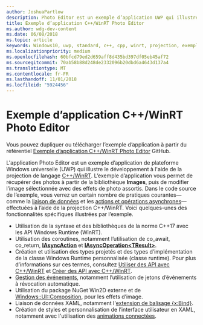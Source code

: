 ```yaml
---
author: JoshuaPartlow
description: Photo Editor est un exemple d’application UWP qui illustre le développement à l'aide de la projection de langage C++/WinRT. L’exemple d’application vous permet de récupérer des photos à partir de la bibliothèque Images, puis de modifier l’image sélectionnée avec des effets de photo assortis.
title: Exemple d’application C++/WinRT Photo Editor
ms.author: wdg-dev-content
ms.date: 06/08/2018
ms.topic: article
keywords: Windows10, uwp, standard, c++, cpp, winrt, projection, exemple, application, photo, éditeur
ms.localizationpriority: medium
ms.openlocfilehash: 60bfcd79ed2d659aff8d435bd397df05eb45af72
ms.sourcegitcommit: 70ab58b88d248de2332096b20dbd6a4643d137a4
ms.translationtype: MT
ms.contentlocale: fr-FR
ms.lasthandoff: 11/01/2018
ms.locfileid: "5924456"
---
```

# <a name="photo-editor-cwinrt-sample-application"></a>Exemple d’application C++/WinRT Photo Editor
Vous pouvez dupliquer ou télécharger l’exemple d’application à partir du référentiel [Exemple d’application C++/WinRT Photo Editor](https://github.com/Microsoft/Windows-appsample-photo-editor) GitHub.

L'application Photo Editor est un exemple d’application de plateforme Windows universelle (UWP) qui illustre le développement à l'aide de la projection de langage [C++/WinRT](intro-to-using-cpp-with-winrt.md). L’exemple d’application vous permet de récupérer des photos à partir de la bibliothèque **Images**, puis de modifier l’image sélectionnée avec des effets de photo assortis. Dans le code source de l’exemple, vous verrez un certain nombre de pratiques courantes&mdash;comme la [liaison de données](binding-property.md) et les [actions et opérations asynchrones](concurrency.md)&mdash;effectuées à l’aide de la projection C++/WinRT. Voici quelques-unes des fonctionnalités spécifiques illustrées par l’exemple.
    
- Utilisation de la syntaxe et des bibliothèques de la norme C++17 avec les API Windows Runtime (WinRT).
- Utilisation des coroutines, notamment l’utilisation de co_await, co_return, [**IAsyncAction**](/uwp/api/windows.foundation.iasyncaction) et [**IAsyncOperation&lt;TResult&gt;**](/uwp/api/windows.foundation.iasyncoperation_tresult_).
- Création et utilisation des types projetés et des types d’implémentation de la classe Windows Runtime personnalisée (classe runtime). Pour plus d’informations sur ces termes, consultez [Utiliser des API avec C++/WinRT](consume-apis.md) et [Créer des API avec C++/WinRT](author-apis.md).
- [Gestion des événements](handle-events.md), notamment l’utilisation de jetons d’événements à révocation automatique.
- Utilisation du package NuGet Win2D externe et de [Windows::UI::Composition](/uwp/api/windows.ui.composition), pour les effets d’image.
- Liaison de données XAML, notamment l'[extension de balisage {x:Bind}](https://docs.microsoft.com/windows/uwp/xaml-platform/x-bind-markup-extension).
- Création de styles et personnalisation de l’interface utilisateur en XAML, notamment avec l'utilisation des [animations connectées](../design/motion/connected-animation.md).

